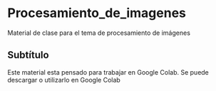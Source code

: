 # Procesamiento_de_imagenes
Material de clase para el tema de procesamiento de imágenes
## Subtítulo
Este material esta pensado para trabajar en Google Colab. Se puede descargar o utilizarlo en Google Colab
